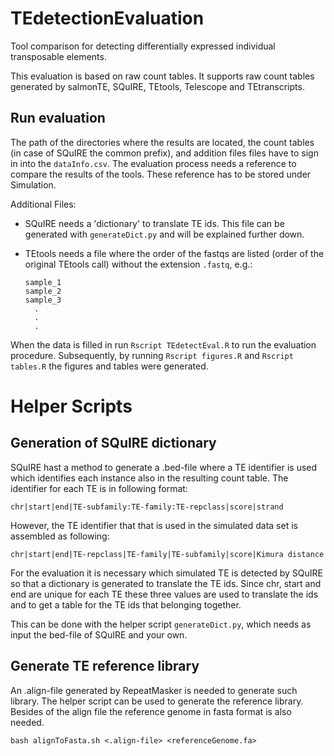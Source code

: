 # TEdetectionEvaluation

Tool comparison for detecting differentially expressed individual transposable
elements.

This evaluation is based on raw count tables. It supports raw count tables
generated by salmonTE, SQuIRE, TEtools, Telescope and TEtranscripts.

## Run evaluation

The path of the directories where the results are located, the count tables (in
case of SQuIRE the common prefix), and addition files files have to sign in into
the `dataInfo.csv`. The evaluation process needs a reference to compare the
results of the tools. These reference has to be stored under Simulation.

Additional Files:

-   SQuIRE needs a 'dictionary' to translate TE ids. This file can be generated
    with `generateDict.py` and will be explained further down.

-   TEtools needs a file where the order of the fastqs are listed (order of the
    original TEtools call) without the extension `.fastq`, e.g.:

        sample_1
        sample_2
        sample_3
          .
          .
          .

When the data is filled in run `Rscript TEdetectEval.R` to run the evaluation
procedure. Subsequently, by running `Rscript figures.R` and `Rscript tables.R`
the figures and tables were generated.

# Helper Scripts

## Generation of SQuIRE dictionary

SQuIRE hast a method to generate a .bed-file where a TE identifier is used which
identifies each instance also in the resulting count table. The identifier for
each TE is in following format:

`chr|start|end|TE-subfamily:TE-family:TE-repclass|score|strand`

However, the TE identifier that that is used in the simulated data set is
assembled as following:

`chr|start|end|TE-repclass|TE-family|TE-subfamily|score|Kimura distance`

For the evaluation it is necessary which simulated TE is detected by SQuIRE so
that a dictionary is generated to translate the TE ids. Since chr, start and end
are unique for each TE these three values are used to translate the ids and to
get a table for the TE ids that belonging together.

This can be done with the helper script `generateDict.py`, which needs as input
the bed-file of SQuIRE and your own.

## Generate TE reference library

An .align-file generated by RepeatMasker is needed to generate such library. The
helper script can be used to generate the reference library. Besides of the
align file the reference genome in fasta format is also needed.

`bash alignToFasta.sh <.align-file> <referenceGenome.fa>`
